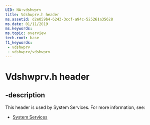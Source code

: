 ```yaml
---
UID: NA:vdshwprv
title: Vdshwprv.h header
ms.assetid: d2e059b4-6243-3ccf-a94c-525261a35628
ms.date: 01/11/2019
ms.keywords: 
ms.topic: overview
tech.root: base
f1_keywords:
 - vdshwprv
 - vdshwprv/vdshwprv
---
```


# Vdshwprv.h header


## -description

This header is used by System Services. For more information, see:

- [System Services](../_base/index.md)

